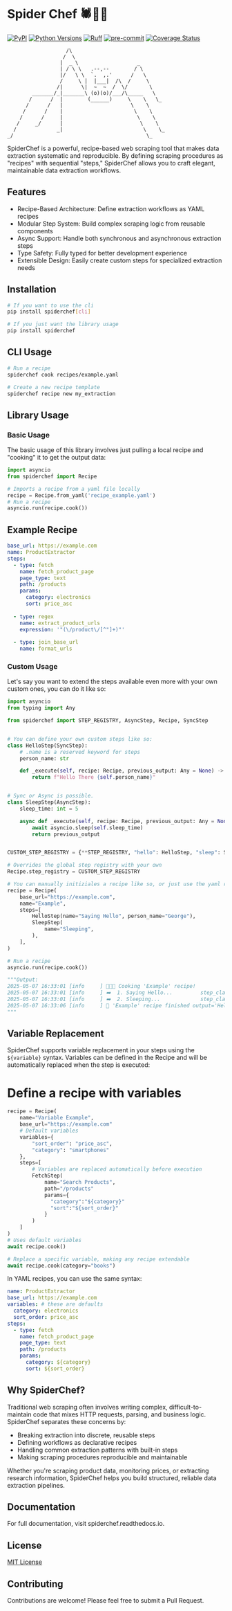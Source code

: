 # Spider Chef 🕷️👨‍🍳
[![PyPI](https://img.shields.io/pypi/v/spiderchef)](https://pypi.org/project/spiderchef/)
[![Python Versions](https://img.shields.io/pypi/pyversions/spiderchef)](https://pypi.org/project/spiderchef/)
[![Ruff](https://img.shields.io/endpoint?url=https://raw.githubusercontent.com/astral-sh/ruff/main/assets/badge/v2.json)](https://github.com/astral-sh/ruff)
[![pre-commit](https://img.shields.io/badge/pre--commit-enabled-brightgreen?logo=pre-commit&logoColor=white)](https://github.com/pre-commit/pre-commit)
[![Coverage Status](./coverage-badge.svg?dummy=8484744)](./coverage.xml)
```
                   /\
                  /  \
                 |  _ \                   _
                 | / \ \   .--,--        / \
                 |/   \ \  `.  ,.'      /   \
                 /     \ |  |___|  /\  /     \
                /|      \|  ~  ~  /  \/       \
        _______/_|_______\ (o)(o)/___/\_____   \
       /      /  |        (______)     \    \   \_
      /      /   |                      \    \
     /      /    |                       \    \
    /      /     |                        \    \
   /     _/      |                         \    \
  /             _|                          \    \_
_/                                           \_                                               
```

SpiderChef is a powerful, recipe-based web scraping tool that makes data extraction systematic and reproducible. By defining scraping procedures as "recipes" with sequential "steps," SpiderChef allows you to craft elegant, maintainable data extraction workflows.

## Features

- Recipe-Based Architecture: Define extraction workflows as YAML recipes
- Modular Step System: Build complex scraping logic from reusable components
- Async Support: Handle both synchronous and asynchronous extraction steps
- Type Safety: Fully typed for better development experience
- Extensible Design: Easily create custom steps for specialized extraction needs

## Installation

```bash
# If you want to use the cli
pip install spiderchef[cli]

# If you just want the library usage
pip install spiderchef
```

## CLI Usage

```bash
# Run a recipe
spiderchef cook recipes/example.yaml

# Create a new recipe template
spiderchef recipe new my_extraction
```


## Library Usage

### Basic Usage
The basic usage of this library involves just pulling a local recipe and "cooking" it to get the output data:
```python
import asyncio
from spiderchef import Recipe

# Imports a recipe from a yaml file locally
recipe = Recipe.from_yaml('recipe_example.yaml')
# Run a recipe
asyncio.run(recipe.cook())
```
## Example Recipe

```yaml
base_url: https://example.com
name: ProductExtractor
steps:
  - type: fetch
    name: fetch_product_page
    page_type: text
    path: /products
    params:
      category: electronics
      sort: price_asc
  
  - type: regex
    name: extract_product_urls
    expression: '"(\/product\/[^"]+)"'
  
  - type: join_base_url
    name: format_urls
```

### Custom Usage
Let's say you want to extend the steps available even more with your own custom ones, you can do it like so:
```python
import asyncio
from typing import Any

from spiderchef import STEP_REGISTRY, AsyncStep, Recipe, SyncStep


# You can define your own custom steps like so:
class HelloStep(SyncStep):
    # .name is a reserved keyword for steps
    person_name: str

    def _execute(self, recipe: Recipe, previous_output: Any = None) -> str:
        return f"Hello There {self.person_name}"


# Sync or Async is possible.
class SleepStep(AsyncStep):
    sleep_time: int = 5

    async def _execute(self, recipe: Recipe, previous_output: Any = None) -> Any:
        await asyncio.sleep(self.sleep_time)
        return previous_output


CUSTOM_STEP_REGISTRY = {**STEP_REGISTRY, "hello": HelloStep, "sleep": SleepStep}

# Overrides the global step registry with your own
Recipe.step_registry = CUSTOM_STEP_REGISTRY

# You can manually initiziales a recipe like so, or just use the yaml recipe.
recipe = Recipe(
    base_url="https://example.com",
    name="Example",
    steps=[
        HelloStep(name="Saying Hello", person_name="George"),
        SleepStep(
            name="Sleeping",
        ),
    ],
)

# Run a recipe
asyncio.run(recipe.cook())

"""Output:
2025-05-07 16:33:01 [info     ] 🥣🥄🔥 Cooking 'Example' recipe!
2025-05-07 16:33:01 [info     ] ➡️  1. Saying Hello...         step_class=HelloStep
2025-05-07 16:33:01 [info     ] ➡️  2. Sleeping...             step_class=SleepStep
2025-05-07 16:33:06 [info     ] 🍞 'Example' recipe finished output='Hello There George'
"""
```


## Variable Replacement
SpiderChef supports variable replacement in your steps using the `${variable}` syntax. Variables can be defined in the Recipe and will be automatically replaced when the step is executed:

# Define a recipe with variables
```python
recipe = Recipe(
    name="Variable Example",
    base_url="https://example.com"
    # Default variables
    variables={
        "sort_order": "price_asc",
        "category": "smartphones"
    },
    steps=[
        # Variables are replaced automatically before execution
        FetchStep(
            name="Search Products",
            path="/products"
            params={
              "category":"${category}"
              "sort":"${sort_order}"
            }
        )
    ]
)
# Uses default variables
await recipe.cook()

# Replace a specific variable, making any recipe extendable
await recipe.cook(category="books")
```
In YAML recipes, you can use the same syntax:
```yaml
name: ProductExtractor
base_url: https://example.com
variables: # these are defaults
  category: electronics
  sort_order: price_asc
steps:
  - type: fetch
    name: fetch_product_page
    page_type: text
    path: /products
    params:
      category: ${category}
      sort: ${sort_order}
```

## Why SpiderChef?
Traditional web scraping often involves writing complex, difficult-to-maintain code that mixes HTTP requests, parsing, and business logic. SpiderChef separates these concerns by:

- Breaking extraction into discrete, reusable steps
- Defining workflows as declarative recipes
- Handling common extraction patterns with built-in steps
- Making scraping procedures reproducible and maintainable

Whether you're scraping product data, monitoring prices, or extracting research information, SpiderChef helps you build structured, reliable data extraction pipelines.


## Documentation
For full documentation, visit spiderchef.readthedocs.io.


## License

[MIT License](LICENSE)

## Contributing

Contributions are welcome! Please feel free to submit a Pull Request.